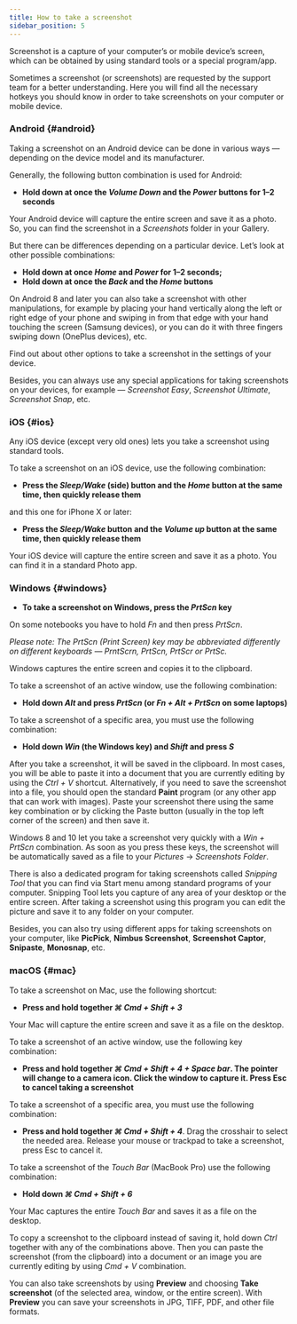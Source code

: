 ```yaml
---
title: How to take a screenshot
sidebar_position: 5
---
```


Screenshot is a capture of your computer’s or mobile device’s screen, which can be obtained by using standard tools or a special program/app.

Sometimes a screenshot (or screenshots) are requested by the support team for a better understanding. Here you will find all the necessary hotkeys you should know in order to take screenshots on your computer or mobile device.

### Android {#android}

Taking a screenshot on an Android device can be done in various ways — depending on the device model and its manufacturer.

Generally, the following button combination is used for Android:

- **Hold down at once the *Volume Down* and the *Power* buttons for 1–2 seconds**

Your Android device will capture the entire screen and save it as a photo. So, you can find the screenshot in a *Screenshots* folder in your Gallery.

But there can be differences depending on a particular device. Let’s look at other possible combinations:

- **Hold down at once *Home* and *Power* for 1–2 seconds;**
- **Hold down at once the *Back* and the *Home* buttons**

On Android 8 and later you can also take a screenshot with other manipulations, for example by placing your hand vertically along the left or right edge of your phone and swiping in from that edge with your hand touching the screen (Samsung devices), or you can do it with three fingers swiping down (OnePlus devices), etc.

Find out about other options to take a screenshot in the settings of your device.

Besides, you can always use any special applications for taking screenshots on your devices, for example — *Screenshot Easy*, *Screenshot Ultimate*, *Screenshot Snap*, etc.

### iOS {#ios}

Any iOS device (except very old ones) lets you take a screenshot using standard tools.

To take a screenshot on an iOS device, use the following combination:

- **Press the *Sleep/Wake* (side) button and the *Home* button at the same time, then quickly release them**

and this one for iPhone X or later:

- **Press the *Sleep/Wake* button and the *Volume up* button at the same time, then quickly release them**

Your iOS device will capture the entire screen and save it as a photo. You can find it in a standard Photo app.

### Windows {#windows}

- **To take a screenshot on Windows, press the *PrtScn* key**

On some notebooks you have to hold *Fn* and then press *PrtScn*.

*Please note: The PrtScn (Print Screen) key may be abbreviated differently on different keyboards — PrntScrn, PrtScn, PrtScr or PrtSc.*

Windows captures the entire screen and copies it to the clipboard.

To take a screenshot of an active window, use the following combination:

- **Hold down *Alt* and press *PrtScn* (or *Fn + Alt + PrtScn* on some laptops)**

To take a screenshot of a specific area, you must use the following combination:

- **Hold down *Win* (the Windows key) and *Shift* and press *S***

After you take a screenshot, it will be saved in the clipboard. In most cases, you will be able to paste it into a document that you are currently editing by using the *Ctrl + V* shortcut. Alternatively, if you need to save the screenshot into a file, you should open the standard **Paint** program (or any other app that can work with images). Paste your screenshot there using the same key combination or by clicking the Paste button (usually in the top left corner of the screen) and then save it.

Windows 8 and 10 let you take a screenshot very quickly with a *Win + PrtScn* combination. As soon as you press these keys, the screenshot will be automatically saved as a file to your *Pictures* → *Screenshots Folder*.

There is also a dedicated program for taking screenshots called *Snipping Tool* that you can find via Start menu among standard programs of your computer. Snipping Tool lets you capture of any area of your desktop or the entire screen. After taking a screenshot using this program you can edit the picture and save it to any folder on your computer.

Besides, you can also try using different apps for taking screenshots on your computer, like **PicPick**, **Nimbus Screenshot**, **Screenshot Captor**, **Snipaste**, **Monosnap**, etc.

### macOS {#mac}

To take a screenshot on Mac, use the following shortcut:

- **Press and hold together *⌘ Cmd + Shift + 3***

Your Mac will capture the entire screen and save it as a file on the desktop.

To take a screenshot of an active window, use the following key combination:

- **Press and hold together *⌘ Cmd + Shift + 4 + Space bar*.  The pointer will change to a camera icon. Click the window to capture it. Press Esc to cancel taking a screenshot**

To take a screenshot of a specific area, you must use the following combination:

- **Press and hold together *⌘ Cmd + Shift + 4***. Drag the crosshair to select the needed area. Release your mouse or trackpad to take a screenshot, press Esc to cancel it.

To take a screenshot of the *Touch Bar* (MacBook Pro) use the following combination:

- **Hold down *⌘ Cmd + Shift + 6***

Your Mac captures the entire *Touch Bar* and saves it as a file on the desktop.

To copy a screenshot to the clipboard instead of saving it, hold down *Ctrl* together with any of the combinations above. Then you can paste the screenshot (from the clipboard) into a document or an image you are currently editing by using *Cmd + V* combination.

You can also take screenshots by using **Preview** and choosing **Take screenshot** (of the selected area, window, or the entire screen). With **Preview** you can save your screenshots in JPG, TIFF, PDF, and other file formats.
